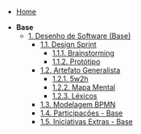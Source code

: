 <!-- docs/_sidebar.md -->

- [Home](/README.md)

<!-- - [Projetos](/docs/Projetos/Projetos.md) -->

- **Base**
  - [1. Desenho de Software (Base)](Base/1.Base.md)
    - [1.1. Design Sprint](Base/1.1.DesignSprint.md)
      - [1.1.1. Brainstorming](Base/Brainstorming.md)
      - [1.1.2. Protótipo](Base/prototipo.md)
    - [1.2. Artefato Generalista](Base/1.2.ArtefatoGeneralista.md)
      - [1.2.1. 5w2h](Base/5w2h.md)
      - [1.2.2. Mapa Mental](Base/mapa_mental.md)
      - [1.2.3. Léxicos](Base/lexicos.md)
    - [1.3. Modelagem BPMN](Base/1.3.ModelagemBPMN.md)
    - [1.4. Participações - Base](Base/1.4.ParticipacoesBase.md)
    - [1.5. Iniciativas Extras - Base](Base/1.5.IniciativasExtras.md)
